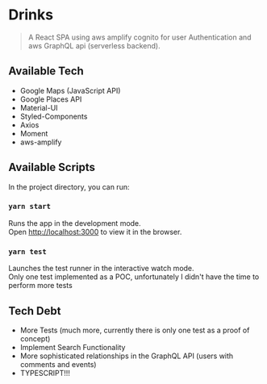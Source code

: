 # Drinks

> A React SPA using aws amplify cognito for user Authentication and aws GraphQL api (serverless backend).

## Available Tech

- Google Maps (JavaScript API)
- Google Places API
- Material-UI
- Styled-Components
- Axios
- Moment
- aws-amplify

## Available Scripts

In the project directory, you can run:

### `yarn start`

Runs the app in the development mode.<br />
Open [http://localhost:3000](http://localhost:3000) to view it in the browser.

### `yarn test`

Launches the test runner in the interactive watch mode.<br />
Only one test implemented as a POC, unfortunately I didn't have the time to perform more tests

## Tech Debt

- More Tests (much more, currently there is only one test as a proof of concept)
- Implement Search Functionality
- More sophisticated relationships in the GraphQL API (users with comments and events)
- TYPESCRIPT!!!
